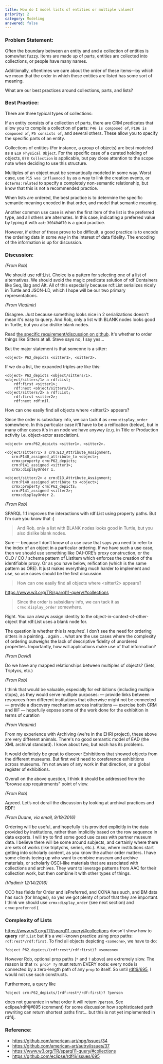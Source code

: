 ```yaml
---
title: How do I model lists of entities or multiple values?
priority: 2
category: Modeling
answered: false
---
```

### Problem Statement:

Often the boundary between an entity and and a collection of entities is somewhat fuzzy.  Items are made up of parts, entities are collected into collections, or people have many names.  

Additionally, oftentimes we care about the order of these items—by which we mean that the order in which these entities are listed has some sort of meaning.

What are our best practices around collections, parts, and lists?

### Best Practice:

There are three typical types of collections:

If an entity consists of a collection of parts, there are CRM predicates that allow you to compile a collection of parts: `P46 is composed of`, `P106 is composed of`, `P5 consists of`, and several others.  These allow you to specify the specific parts of an entity.

Collections of entities (For instance, a group of objects) are best modeled as a `E19 Physical Object`.  For the specific case of a curated holding of objects, `E78 Collection` is applicable, but pay close attention to the scope note when deciding to use this structure.

Multiples of an object must be semantically modeled in some way. Worst case, use `P15 was influenced by` as a way to link the creation events, or `dcterms:related` to specify a completely non-semantic relationship, but know that this is not a recommended practice.

When lists are ordered, the best practice is to determine the specific semantic meaning encoded in that order, and model that semantic meaning.

Another common use case is when the first item of the list is the preferred type, and all others are alternates.  In this case, indicating a preferred value by typing it with `aat:300404670` is a good practice.

However, if either of those prove to be difficult, a good practice is to encode the ordering data in some way in the interest of data fidelity.  The encoding of the information is up for discussion.

### Discussion:

*(From Rob)*

We should use rdf:List.  Choice is a pattern for selecting one of a list of alternatives.  We should avoid the magic predicate solution of rdf Containers like Seq, Bag and Alt.  All of this especially because rdf:List serializes nicely in Turtle and JSON-LD, which I hope will be our two primary representations.

*(From Vladimir)*

Disagree. Just because something looks nice in 2 serializations doesn't mean it's easy to query. And Rob, only a list with BLANK nodes looks good in Turtle, but you also dislike blank nodes.

Read [the specific requirement/discussion on github](https://github.com/american-art/npg/issues/34).  It's whether to order things like Sitters at all. Steve says no, I say yes...


But the major statement is that someone is a sitter:

    <object> P62_depicts <sitter1>, <sitter2>.

If we do a list, the expanded triples are like this:

    <object> P62_depicts <object/sitters/1>.
    <object/sitters/1> a rdf:List; 
        rdf:first <sitter1>; 
        rdf:next <object/sitters/2>.
    <object/sitters/2> a rdf:List; 
        rdf:first <sitter2>; 
        rdf:next rdf:nil.

How can one easily find all objects where <sitter/2> appears?

Since the order is subsidiary info, we can tack it as `crmx:display_order` somewhere. In this particular case it'll have to be a reification (below), but in many other cases it's in an node we have anyway (e.g. in Title or Production activity i.e. object-actor association).

    <object> crm:P62_depicts <sitter1>, <sitter2>.

    <object/sitter/1> a crm:E13_Attribute_Assignment;
       crm:P140_assigned_attribute_to <object>;
       crmx:property crm:P62_depicts;
       crm:P141_assigned <sitter1>;
       crmx:displayOrder 1.

    <object/sitter/2> a crm:E13_Attribute_Assignment;
       crm:P140_assigned_attribute_to <object>;
       crmx:property crm:P62_depicts;
       crm:P141_assigned <sitter2>;
       crmx:displayOrder 2.

*(From Rob)*

SPARQL 1.1 improves the interactions with rdf:List using property paths. But I’m sure you know that :)

> And Rob, only a list with BLANK nodes looks good in Turtle, but you also dislike blank nodes.

Sure — because I don’t know of a use case that says you need to refer to the index of an object in a particular ordering.  If we have such a use case, then we should use something like OAI-ORE’s proxy construction, or the OLO / CO / schema pattern of ListItem which enforces the creation of the identifiable proxy. Or as you have below, reification (which is the same pattern as ORE). It just makes everything much harder to implement and use, so use cases should be the first discussion.

> How can one easily find all objects where <sitter/2> appears?

<https://www.w3.org/TR/sparql11-query/#collections>


>Since the order is subsidiary info, we can tack it as `crmx:display_order` somewhere.


Right. You can always assign identity to the object-in-context-of-other-object that rdf:List uses a blank node for.

The question is whether this is *required*. I don’t see the need for ordering sitters in a painting… again … what are the use cases where the complexity of ordering outweighs the lack of descriptive fidelity of unordered properties.  Importantly, how will applications make use of that information?

*(From David)*

Do we have any mapped relationships between multiples of objects? (Sets, Triptycs, etc.)

*(From Rob)*

I think that would be valuable, especially for exhibitions (including multiple stops), as they would serve multiple purposes:
  — provide links between resources from different institutions that otherwise might not be connected
  — provide a discovery mechanism across institutions
  — exercise both CRM and IIIF
  — hopefully expose some of the work done for the exhibition in terms of curation

*(From Vladimir)*

From my experience with Archiving (we're in the EHRI project), these above are very different animals.
There's no good semantic model of EAD (the XML archival standard). I know about two, but each has its problems.

It would definitely be great to discover Exhibitions that showed objects from the different museums. But first we'd need to coreference exhibitions across museums. I'm not aware of any work in that direction, or a global register of exhibitions.

Overall on the above question, I think it should be addressed from the "browse app requirements" point of view.

*(From Rob)*

Agreed.  Let’s not derail the discussion by looking at archival practices and RDF!

*(From Duane, via email, 9/19/2016)*

Ordering will be useful, and hopefully it is provided explicitly in the data provided by institutions, rather than implicitly based on the row sequence in data exports. I will try to find some good use cases with partner museum data. I believe there will be some around subjects, and certainly where there are sets of works (like triptychs, series, etc.). Also, where institutions start getting into scholarly content, as you know the author order matters. I have some clients teeing up who want to combine museum and archive materials, or scholarly OSCI-like materials that are associated with collections and archives. They want to leverage patterns from AAC for their collection work, but then combine it with other types of things.

*(Vladimir 12/14/2016)*

CCO has fields for Order and isPreferred, and CONA has such, and BM data has such (for Images), so yes we got plenty of proof that they are important. I think we should use `crmx:display_order` (see next section) and `crmx:preferred` (

### Complexity of Lists

<https://www.w3.org/TR/sparql11-query/#collections> doesn't show how to **query** `rdf:List`
but it's a well-known practice using prop paths: `rdf:rest*/rdf:first`.
To find all objects depicting `<someone>`, we have to do:

    ?object P62_depicts/(rdf:rest*/rdf:first)? <someone>
    
However Rob, optional prop paths (`*` and `?` above) are extremely slow.
The reason is that `?x prop* ?y` must return EVERY node: every node is connected by a zero-length path of any `prop` to itself.
So until [rdf4j/695](https://github.com/eclipse/rdf4j/issues/695), I would not use such constructs.

Furthermore, a query like

    ?object crm:P62_depicts/(rdf:rest*/rdf:first)? ?person

does not guarantee in what order it will return `?person`. See eclipse/rdf4j#695 (comment) for some discussion how sophisticated path rewriting can return shortest paths first... but this is not yet implemented in rdf4j.

### Reference:

* <https://github.com/american-art/npg/issues/34>
* <https://github.com/american-art/autry/issues/37>
* <https://www.w3.org/TR/sparql11-query/#collections>
* https://github.com/eclipse/rdf4j/issues/695

